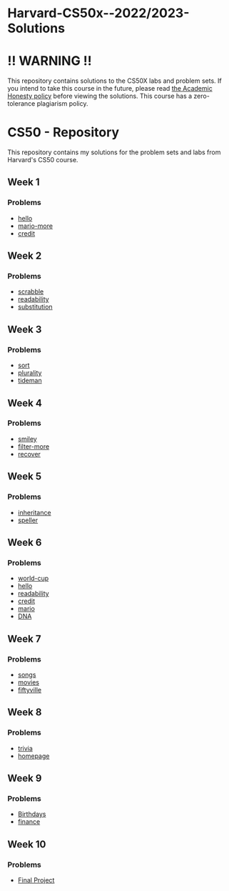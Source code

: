 # Harvard-CS50x--2022/2023-Solutions
# ‼️ WARNING ‼️
This repository contains solutions to the CS50X labs and problem sets. If you intend to take this course in the future, please read [the Academic Honesty policy](https://cs50.harvard.edu/x/2023/honesty/)
  before viewing the solutions.
This course has a zero-tolerance plagiarism policy.
# CS50 - Repository

This repository contains my solutions for the problem sets and labs from Harvard's CS50 course.


## Week 1

### Problems

- [hello](week1/lab1/hello)
- [mario-more](week1/pset1/mario-more)
- [credit](week1/pset1/credit)

## Week 2

### Problems

- [scrabble](week2/lab2/scrabble)
- [readability](week2/pset2/readability)
- [substitution](week2/pset2/substitution)

## Week 3

### Problems
- [sort](week3/lab3/sort)
- [plurality](week3/pset3/plurality)
- [tideman](week3/pset3/tideman)

## Week 4

### Problems
- [smiley](week4/lab4/smiley)
- [filter-more](week4/pset4/filter-more)
- [recover](week4/pset4/recover)


## Week 5

### Problems

- [inheritance](week5/lab5/inheritance)
- [speller](week5/pset5/speller)

## Week 6

### Problems
- [world-cup](week6/lab6/world-cup)
- [hello](week6/pset6/sentimental-hello)
- [readability](week6/pset6/sentimental-readability)
- [credit](week6/pset6/sentimental-credit)
- [mario](week6/pset6/sentimental-mario-more)
- [DNA](week6/pset6/dna)
## Week 7

### Problems
- [songs](week7/lab7/songs)
- [movies](week7/pset7/movies)
- [fiftyville](week7/pset7/fiftyville)

## Week 8

### Problems

- [trivia](week8/lab8/trivia)
- [homepage](week8/pset8/homepage)

## Week 9

### Problems

- [Birthdays](week9/lab9/birthdays)
- [finance](week9/pset9/finance)
## Week 10

### Problems

- [Final Project](https://github.com/Ayman-ing/Gym-Management-System.git)


